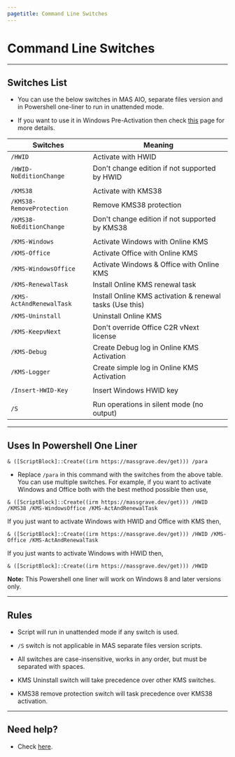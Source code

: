 ```yaml
---
pagetitle: Command Line Switches
---
```


# Command Line Switches

------------------------------------------------------------------------

## Switches List

-   You can use the below switches in MAS AIO, separate files version and in Powershell one-liner to run in unattended mode.

-   If you want to use it in Windows Pre-Activation then check [this](oem-folder.html) page for more details.

| Switches                  | Meaning                                                  |
|---------------------------|----------------------------------------------------------|
| `/HWID`                   | Activate with HWID                                       |
| `/HWID-NoEditionChange`   | Don't change edition if not supported by HWID            |
|                           |                                                          |
| `/KMS38`                  | Activate with KMS38                                      |
| `/KMS38-RemoveProtection` | Remove KMS38 protection                                  |
| `/KMS38-NoEditionChange`  | Don't change edition if not supported by KMS38           |
|                           |                                                          |
| `/KMS-Windows`            | Activate Windows with Online KMS                         |
| `/KMS-Office`             | Activate Office with Online KMS                          |
| `/KMS-WindowsOffice`      | Activate Windows & Office with Online KMS                |
| `/KMS-RenewalTask`        | Install Online KMS renewal task                          |
| `/KMS-ActAndRenewalTask`  | Install Online KMS activation & renewal tasks (Use this) |
| `/KMS-Uninstall`          | Uninstall Online KMS                                     |
| `/KMS-KeepvNext`          | Don't override Office C2R vNext license                  |
| `/KMS-Debug`              | Create Debug log in Online KMS Activation                |
| `/KMS-Logger`             | Create simple log in Online KMS Activation               |
|                           |                                                          |
| `/Insert-HWID-Key`        | Insert Windows HWID key                                  |
|                           |                                                          |
| `/S`                      | Run operations in silent mode (no output)                |

------------------------------------------------------------------------

## Uses In Powershell One Liner

`& ([ScriptBlock]::Create((irm https://massgrave.dev/get))) /para`

-   Replace `/para` in this command with the switches from the above table. You can use multiple switches. For example, if you want to activate Windows and Office both with the best method possible then use,

`& ([ScriptBlock]::Create((irm https://massgrave.dev/get))) /HWID /KMS38 /KMS-WindowsOffice /KMS-ActAndRenewalTask`

If you just want to activate Windows with HWID and Office with KMS then,

`& ([ScriptBlock]::Create((irm https://massgrave.dev/get))) /HWID /KMS-Office /KMS-ActAndRenewalTask`

If you just wants to activate Windows with HWID then,

`& ([ScriptBlock]::Create((irm https://massgrave.dev/get))) /HWID`

**Note:** This Powershell one liner will work on Windows 8 and later versions only.

------------------------------------------------------------------------

## Rules

-   Script will run in unattended mode if any switch is used.

-   `/S` switch is not applicable in MAS separate files version scripts.

-   All switches are case-insensitive, works in any order, but must be separated with spaces.

-   KMS Uninstall switch will take precedence over other KMS switches.

-   KMS38 remove protection switch will task precedence over KMS38 activation.

------------------------------------------------------------------------

## Need help?

-   Check [here](troubleshoot.html).
